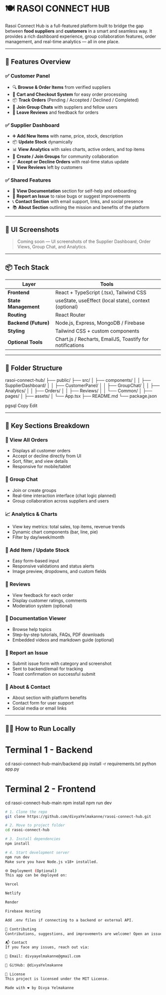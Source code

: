# 🍽️ RASOI CONNECT HUB

Rasoi Connect Hub is a full-featured platform built to bridge the gap between **food suppliers** and **customers** in a smart and seamless way. It provides a rich dashboard experience, group collaboration features, order management, and real-time analytics — all in one place.

---

## 🚀 Features Overview

### ✅ Customer Panel
- 🔍 **Browse & Order Items** from verified suppliers
- 🛒 **Cart and Checkout System** for easy order processing
- 📦 **Track Orders** (Pending / Accepted / Declined / Completed)
- 💬 **Join Group Chats** with suppliers and fellow users
- 📝 **Leave Reviews** and feedback for orders

### ✅ Supplier Dashboard
- ➕ **Add New Items** with name, price, stock, description
- 📦 **Update Stock** dynamically
- 📊 **View Analytics** with sales charts, active orders, and top items
- 👥 **Create / Join Groups** for community collaboration
- ✅ **Accept or Decline Orders** with real-time status update
- 📝 **View Reviews** left by customers

### ✅ Shared Features
- 📁 **View Documentation** section for self-help and onboarding
- 🐞 **Report an Issue** to raise bugs or suggest improvements
- 📞 **Contact Section** with email support, links, and social presence
- 📚 **About Section** outlining the mission and benefits of the platform

---

## 📸 UI Screenshots

> Coming soon — UI screenshots of the Supplier Dashboard, Order Views, Group Chat, and Analytics.

---

## 📦 Tech Stack

| Layer | Tools |
|-------|-------|
| **Frontend** | React + TypeScript (.tsx), Tailwind CSS |
| **State Management** | useState, useEffect (local state), context (optional) |
| **Routing** | React Router |
| **Backend (Future)** | Node.js, Express, MongoDB / Firebase |
| **Styling** | Tailwind CSS + custom components |
| **Optional Tools** | Chart.js / Recharts, EmailJS, Toastify for notifications |

---

## 📁 Folder Structure

rasoi-connect-hub/
├── public/
├── src/
│ ├── components/
│ │ ├── SupplierDashboard/
│ │ ├── CustomerPanel/
│ │ ├── GroupChat/
│ │ ├── Analytics/
│ │ ├── Orders/
│ │ ├── Reviews/
│ │ └── Common/
│ ├── pages/
│ ├── assets/
│ └── App.tsx
├── README.md
└── package.json

pgsql
Copy
Edit

---

## 📖 Key Sections Breakdown

### 🧾 View All Orders
- Displays all customer orders
- Accept or decline directly from UI
- Sort, filter, and view details
- Responsive for mobile/tablet

### 💬 Group Chat
- Join or create groups
- Real-time interaction interface (chat logic planned)
- Group collaboration across suppliers and users

### 📈 Analytics & Charts
- View key metrics: total sales, top items, revenue trends
- Dynamic chart components (bar, line, pie)
- Filter by day/week/month

### 🧪 Add Item / Update Stock
- Easy form-based input
- Responsive validations and status alerts
- Image preview, dropdowns, and custom fields

### 🧾 Reviews
- View feedback for each order
- Display customer ratings, comments
- Moderation system (optional)

### 📖 Documentation Viewer
- Browse help topics
- Step-by-step tutorials, FAQs, PDF downloads
- Embedded videos and markdown guide (optional)

### 🐛 Report an Issue
- Submit issue form with category and screenshot
- Sent to backend/email for tracking
- Toast confirmation on successful submit

### 📄 About & Contact
- About section with platform benefits
- Contact form for user support
- Social media or email links

---

## 🧑‍💻 How to Run Locally


# Terminal 1 - Backend
cd rasoi-connect-hub-main/backend
pip install -r requirements.txt
python app.py

# Terminal 2 - Frontend  
cd rasoi-connect-hub-main
npm install
npm run dev


```bash
# 1. Clone the repo
git clone https://github.com/divyaYelmakanne/rasoi-connect-hub.git

# 2. Move to project folder
cd rasoi-connect-hub

# 3. Install dependencies
npm install

# 4. Start development server
npm run dev
Make sure you have Node.js v18+ installed.

🌐 Deployment (Optional)
This app can be deployed on:

Vercel

Netlify

Render

Firebase Hosting

Add .env files if connecting to a backend or external API.

🤝 Contributing
Contributions, suggestions, and improvements are welcome! Open an issue or fork the repo and create a pull request.

📬 Contact
If you face any issues, reach out via:

📧 Email: divyayelmakanne@gmail.com

💼 GitHub: @divyaYelmakanne

📃 License
This project is licensed under the MIT License.

Made with ❤️ by Divya Yelmakanne